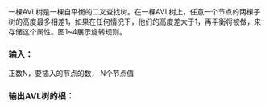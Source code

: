 一棵AVL树是一棵自平衡的二叉查找树。在一棵AVL树上，任意一个节点的两棵子树的高度最多相差1，如果在任何情况下，他们的高度差大于1，再平衡将被做，来存储这个属性。图1~4展示旋转规则。

### 输入：

正数N，要插入的节点的数，
N个节点值


### 输出AVL树的根：
